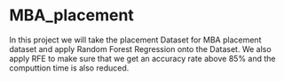 # MBA_placement
In this project we will take the placement Dataset for MBA placement dataset and apply Random Forest Regression onto the Dataset. We also apply RFE to make sure that we get an accuracy rate above 85% and the computtion time is also reduced.
